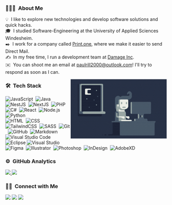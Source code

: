 <!-- ## 👋 &nbsp;Hey there! I'm Paul -->

### 👨🏻‍💻 &nbsp;About Me

💡 &nbsp;I like to explore new technologies and develop software solutions and quick hacks.\
🎓 &nbsp;I studied Software-Engineering at the University of Applied Sciences Windesheim.\
✒️ &nbsp;I work for a company called [Print.one](https://print.one), where we make it easier to send Direct Mail.\
✍️ &nbsp;In my free time, I run a development team at [Damage Inc](https://dmginc.gg/).\
✉️ &nbsp;You can shoot me an email at paulrill2000@outlook.com! I'll try to respond as soon as I can.

<img alt="Night Coding" src="https://raw.githubusercontent.com/AVS1508/AVS1508/master/assets/Night-Coding.gif" align="right"/>

### 🛠 &nbsp;Tech Stack

![JavaScript](https://img.shields.io/badge/-JavaScript-05122A?style=flat&logo=javascript)&nbsp;
![Java](https://img.shields.io/badge/-Java-05122A?style=flat&logo=openjdk&logoColor=FFA518)&nbsp;
![NestJS](https://img.shields.io/badge/-NestJs-05122A?style=flat&logo=nestjs&logoColor=ea2845)&nbsp;
![NextJS](https://img.shields.io/badge/-NextJS-05122A?style=flat&logo=nextdotjs&logoColor=white)&nbsp;
![PHP](https://img.shields.io/badge/-PHP-05122A?style=flat&logo=php&logoColor=777BB4)&nbsp;
![C#](https://img.shields.io/badge/-CSharp-05122A?style=flat&logo=csharp#&logoColor=239120)&nbsp;
![React](https://img.shields.io/badge/-React-05122A?style=flat&logo=react)&nbsp;
![Node.js](https://img.shields.io/badge/-Node.js-05122A?style=flat&logo=node.js)&nbsp;
![Python](https://img.shields.io/badge/-Python-05122A?style=flat&logo=python&logoColor=ffdd54)\
![HTML](https://img.shields.io/badge/-HTML-05122A?style=flat&logo=HTML5)&nbsp;
![CSS](https://img.shields.io/badge/-CSS-05122A?style=flat&logo=CSS3&logoColor=1572B6)&nbsp;
![TailwindCSS](https://img.shields.io/badge/tailwindcss-05122A?&logo=tailwindcss)&nbsp;
![SASS](https://img.shields.io/badge/-SASS-05122A?style=flat&logo=sass&logoColor=CC6699)&nbsp;
![Git](https://img.shields.io/badge/-Git-05122A?style=flat&logo=git)&nbsp;
![GitHub](https://img.shields.io/badge/-GitHub-05122A?style=flat&logo=github)&nbsp;
![Markdown](https://img.shields.io/badge/-Markdown-05122A?style=flat&logo=markdown)\
![Visual Studio Code](https://img.shields.io/badge/-Visual%20Studio%20Code-05122A?style=flat&logo=visual-studio-code&logoColor=007ACC)&nbsp;
![Eclipse](https://img.shields.io/badge/-Eclipse-05122A?style=flat&logo=eclipse-ide&logoColor=2C2255)
![Visual Studio](https://img.shields.io/badge/-VisualStudio-05122A?style=flat&logo=visualstudio&logoColor=2C2255)\
![Figma](https://img.shields.io/badge/-Figma-05122A?style=flat&logo=figma&logoColor=F24E1E)&nbsp;
![Illustrator](https://img.shields.io/badge/-Illustrator-05122A?style=flat&logo=adobe-illustrator)&nbsp;
![Photoshop](https://img.shields.io/badge/-Photoshop-05122A?style=flat&logo=adobe-photoshop)&nbsp;
![InDesign](https://img.shields.io/badge/-InDesign-05122A?style=flat&logo=adobe-indesign)&nbsp;
![AdobeXD](https://img.shields.io/badge/-AdobeXD-05122A?style=flat&logo=adobexd)

### ⚙️ &nbsp;GitHub Analytics

<p align="left">
<a href="https://github.com/PaulRill00">
  <img height="180em" src="https://github-readme-stats-phiertnml-paulrill00s-projects.vercel.app/api?username=PaulRill00&show_icons=true&theme=algolia&include_all_commits=true&count_private=true"/>
  <img height="180em" src="https://github-readme-stats-phiertnml-paulrill00s-projects.vercel.app/api/top-langs/?username=PaulRill00&layout=compact&langs_count=8&theme=algolia"/>
</a>
</p>

### 🤝🏻 &nbsp;Connect with Me

<p align="left">
<a href="https://www.linkedin.com/in/paulrill/"><img src="https://img.shields.io/badge/-Paul%20Rill-0077B5?style=flat&logo=Linkedin&logoColor=white"/></a>
<a href="mailto:paulrill2000@outlook.com"><img src="https://img.shields.io/badge/-paulrill2000@outlook.com-D14836?style=flat&logo=Gmail&logoColor=white"/></a>
<a href="https://discordapp.com/users/186043250971377673"><img src="https://img.shields.io/badge/-pauldot.-6f85d3?style=flat&logo=Discord&logoColor=white"/></a>
</p>

